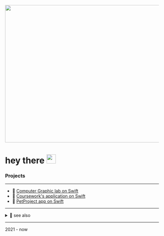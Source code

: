 
<div id="header" align="center">
  <img src="https://c1.wallpaperflare.com/preview/666/372/57/cherry-blossom-cherry-twig-cherry-petals-nature.jpg" height=450" width="1000"/>
</div>
<h1>
  hey there
  <img src="https://media.giphy.com/media/hvRJCLFzcasrR4ia7z/giphy.gif" width="30px"/>
</h1>



### Projects
-------

*  [Computer Graphic lab on Swift](https://github.com/isysoi3/Parallel-computing)
*  [Coursework's application on Swift](https://github.com/isysoi3/System-programming)
*  [PetProject app on Swift](https://github.com/isysoi3/PMVS)

------

<details>
<summary>🔗 see also </summary>

* [Unity 3d game](https://github.com/Uladz1slau/JENEVA)
* [Solo Unity 2d game](https://github.com/Uladz1slau/Drift_Phonk)

</details>

------
2021 - now
